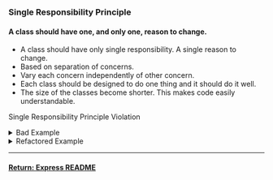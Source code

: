 ### Single Responsibility Principle

#### A class should have one, and only one, reason to change.
- A class should have only single responsibility. A single reason to change.
- Based on separation of concerns.
- Vary each concern independently of other concern.
- Each class should be designed to do one thing and it should do it well.
- The size of the classes become shorter. This makes code easily understandable.

Single Responsibility Principle Violation

<details>
<summary>Bad Example</summary>
<p>

```js
class UserSettings {
  constructor(user) {
    this.user = user;
  }

  changeSettings(settings) {
    if (this.verifyCredentials()) {
    // ...
  }
}

verifyCredentials() {
  // ...
  }
}
```

</p>
</details>

<details>
<summary>Refactored Example</summary>
<p>

```js
class UserAuth {
  constructor(user) {
    this.user = user;
  }

verifyCredentials() {
  // ...
  }
}

class UserSettings {
  constructor(user) {
    this.user = user;
    this.auth = new UserAuth(user);
}

changeSettings(settings) {
  if (this.auth.verifyCredentials()) {
    // ...
    }
  }
}
```

</p>
</details>

----

#### [Return: Express README](./solidPrinciples.md)
